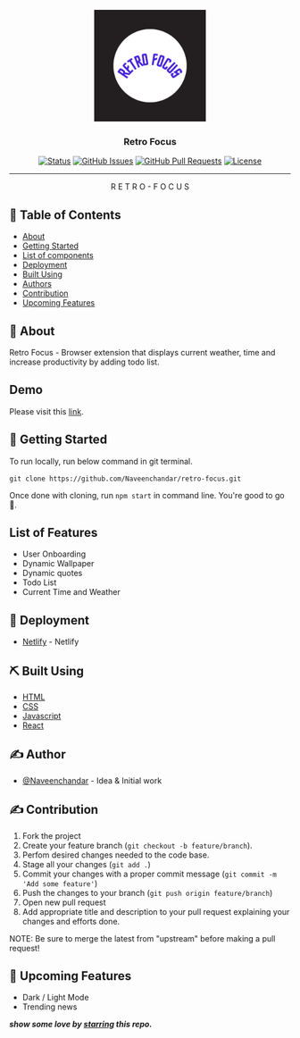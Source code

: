 <p align="center">
  <a href="" rel="noopener">
 <img width=200px height=200px src="./public/assets/logo.png" alt="Retro logo"></a>
</p>

<h3 align="center">Retro Focus</h3>

<div align="center">

[![Status](https://img.shields.io/badge/status-active-success.svg)]()
[![GitHub Issues](https://img.shields.io/badge/issues-0-brightgreen)](https://github.com/Naveenchandar/retro-focus/issues)
[![GitHub Pull Requests](https://img.shields.io/badge/pull%20requests-0-brightgreen)](https://github.com/Naveenchandar/retro-focus/pulls)
[![License](https://img.shields.io/badge/license-MIT-blue.svg)](/LICENSE)

</div>

---

<p align="center"> R E T R O - F O C U S
    <br> 
</p>

## 📝 Table of Contents

- [About](#about)
- [Getting Started](#getting_started)
- [List of components](#listoffeatures)
- [Deployment](#deployment)
- [Built Using](#built_using)
- [Authors](#author)
- [Contribution](#contribution)
- [Upcoming Features](#upcomingfeatures)

## 🧐 About <a name = "about"></a>

Retro Focus - Browser extension that displays current weather, time and increase productivity by adding todo list.

## Demo
Please visit this [link](https://retro-focus.netlify.app/).

## 🏁 Getting Started <a name = "getting_started"></a>

To run locally, run below command in git terminal.

```
git clone https://github.com/Naveenchandar/retro-focus.git
```
Once done with cloning, run `npm start` in command line. You're good to go 🎉.

## List of Features <a name="listoffeatures"></a>

- User Onboarding
- Dynamic Wallpaper 
- Dynamic quotes
- Todo List
- Current Time and Weather

## 🚀 Deployment <a name = "deployment"></a>

- [Netlify](https://www.netlify.com/) - Netlify

## ⛏️ Built Using <a name = "built_using"></a>

- [HTML](https://developer.mozilla.org/en-US/docs/Web/HTML)
- [CSS](https://developer.mozilla.org/en-US/docs/Web/CSS)
- [Javascript](https://developer.mozilla.org/en-US/docs/Web/JavaScript)
- [React](https://reactjs.org/)

## ✍️ Author <a name = "author"></a>

- [@Naveenchandar](https://github.com/Naveenchandar) - Idea & Initial work

## ✍️ Contribution <a name = "contribution"></a>

1. Fork the project
2. Create your feature branch (`git checkout -b feature/branch`).
3. Perfom desired changes needed to the code base.
4. Stage all your changes (`git add .`)
3. Commit your changes with a proper commit message (`git commit -m 'Add some feature'`)
4. Push the changes to your branch (`git push origin feature/branch`)
5. Open new pull request
6. Add appropriate title and description to your pull request explaining your changes and efforts done.

NOTE: Be sure to merge the latest from "upstream" before making a pull request!

## 🎉 Upcoming Features <a name = "upcomingfeatures"></a>

- Dark / Light Mode
- Trending news

***show some love by [starring](https://github.com/Naveenchandar/retro-focus) this repo.***